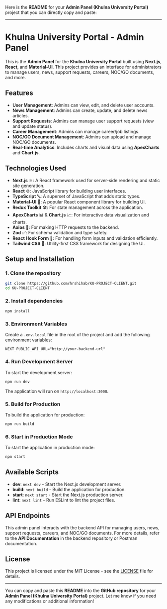 Here is the **README** for your **Admin Panel (Khulna University Portal)** project that you can directly copy and paste:

---

# Khulna University Portal - Admin Panel

This is the **Admin Panel** for the **Khulna University Portal** built using **Next.js**, **React**, and **Material-UI**. This project provides an interface for administrators to manage users, news, support requests, careers, NOC/GO documents, and more.

## Features

- **User Management**: Admins can view, edit, and delete user accounts.
- **News Management**: Admins can create, update, and delete news articles.
- **Support Requests**: Admins can manage user support requests (view and update status).
- **Career Management**: Admins can manage career/job listings.
- **NOC/GO Document Management**: Admins can upload and manage NOC/GO documents.
- **Real-time Analytics**: Includes charts and visual data using **ApexCharts** and **Chart.js**.

## Technologies Used

- **Next.js** ⚛️: A React framework used for server-side rendering and static site generation.
- **React** ⚙️: JavaScript library for building user interfaces.
- **TypeScript** 🔤: A superset of JavaScript that adds static types.
- **Material-UI** 🎨: A popular React component library for building UI.
- **Redux Toolkit** 🛠️: For state management across the application.
- **ApexCharts** 📊 & **Chart.js** 📈: For interactive data visualization and charts.
- **Axios** 🔗: For making HTTP requests to the backend.
- **Zod** ✅: For schema validation and type safety.
- **React Hook Form** 📝: For handling form inputs and validation efficiently.
- **Tailwind CSS** 🌈: Utility-first CSS framework for designing the UI.

## Setup and Installation

### 1. Clone the repository

```bash
git clone https://github.com/hrshihab/KU-PROJECT-CLIENT.git
cd KU-PROJECT-CLIENT
```

### 2. Install dependencies

```bash
npm install
```

### 3. Environment Variables

Create a `.env.local` file in the root of the project and add the following environment variables:

```env
NEXT_PUBLIC_API_URL="http://your-backend-url"

```

### 4. Run Development Server

To start the development server:

```bash
npm run dev
```

The application will run on `http://localhost:3000`.

### 5. Build for Production

To build the application for production:

```bash
npm run build
```

### 6. Start in Production Mode

To start the application in production mode:

```bash
npm start
```

## Available Scripts

- **dev**: `next dev` - Start the Next.js development server.
- **build**: `next build` - Build the application for production.
- **start**: `next start` - Start the Next.js production server.
- **lint**: `next lint` - Run ESLint to lint the project files.

## API Endpoints

This admin panel interacts with the backend API for managing users, news, support requests, careers, and NOC/GO documents. For more details, refer to the **API Documentation** in the backend repository or Postman documentation.

## License

This project is licensed under the MIT License - see the [LICENSE](LICENSE) file for details.

---

You can copy and paste this **README** into the **GitHub repository** for your **Admin Panel (Khulna University Portal)** project. Let me know if you need any modifications or additional information!
